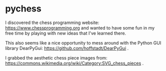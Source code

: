 # pychess

I discovered the chess programming website: https://www.chessprogramming.org and wanted to have some fun in my free time by playing with new ideas that I've learned there.

This also seems like a nice opportunity to mess around with the Python GUI library DearPyGui: https://github.com/hoffstadt/DearPyGui .

I grabbed the aesthetic chess piece images from: https://commons.wikimedia.org/wiki/Category:SVG_chess_pieces .
